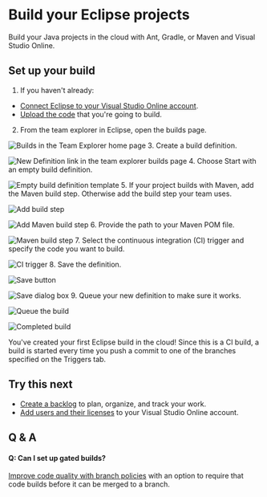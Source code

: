 <properties
	pageTitle="Build your Eclipse projects"
  description="Build your Eclipse projects"
  services="visual-studio-online"
  documentationCenter = ""
  authors="terryaustin"
  manager="terryaustin"
  editor="terryaustin" /> 

# Build your Eclipse projects


Build your Java projects in the cloud with Ant, Gradle, or Maven and Visual Studio Online.


## Set up your build

1. If you haven't already:


 - [Connect Eclipse to your Visual Studio Online account](../setup/connect-to-visual-studio-online.md).
 - [Upload the code](../code/share-your-code-in-git-eclipse.md) that you're going to build.
2. From the team explorer in Eclipse, open the builds page.



![Builds in the Team Explorer home page](./media/build-your-app-eclipse/team-explorer-home.png)
3. Create a build definition.



![New Definition link in the team explorer builds page](./media/build-your-app-eclipse/new-build-definition.png)
4. Choose Start with an empty build definition.



![Empty build definition template](./media/build-your-app-eclipse/start-with-an-empty-build-definition.png)
5. If your project builds with Maven, add the Maven build step. Otherwise add the build step your team uses.



![Add build step](./media/build-your-app-eclipse/add-build-step.png)



![Add Maven build step](./media/build-your-app-eclipse/add-build-step-maven.png)
6. Provide the path to your Maven POM file.



![Maven build step](./media/build-your-app-eclipse/maven-build-step.png)
7. Select the continuous integration (CI) trigger and specify the code you want to build.



![CI trigger](./media/build-your-app-eclipse/build-trigger-ci-master-batch.png)
8. Save the definition.



![Save button](./media/build-your-app-eclipse/build-definition-save-button.png)



![Save dialog box](./media/build-your-app-eclipse/build-definition-save-dialog-box.png)
9. Queue your new definition to make sure it works.



![Queue the build](./media/build-your-app-eclipse/queue-build-dialog-box-with-hosted.png)



![Completed build](./media/build-your-app-eclipse/eclipse-build-completed.png)


You've created your first Eclipse build in the cloud! Since this is a CI build, a build is started every time you push a commit to one of the branches specified on the Triggers tab.


## Try this next

- [Create a backlog](../work/create-your-backlog-vs.md) to plan, organize, and track your work.
- [Add users and their licenses](../setup/assign-licenses-to-users-vs.md) to your Visual Studio Online account.

## Q &amp; A

#### Q: Can I set up gated builds?


[Improve code quality with branch policies](https://msdn.microsoft.com/Library/vs/alm/Code/git/branch-policies) with an option to require that code builds before it can be merged to a branch.
